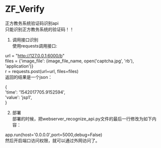 # ZF_Verify
正方教务系统验证码识别api  
只能识别正方教务系统的验证码！！  
  
1. 调用接口识别  
使用requests调用接口:  

  url = "http://127.0.0.1:6000/b"  
  files = {'image_file': (image_file_name, open('captcha.jpg', 'rb'), 'application')}  
  r = requests.post(url=url, files=files)  
  返回的结果是一个json：  

  {  
      'time': '1542017705.9152594',  
      'value': 'jsp1',  
  }  

2. 部署  
  部署的时候，把webserver_recognize_api.py文件的最后一行修改为如下内容：  
  
  app.run(host='0.0.0.0',port=5000,debug=False)  
  然后开启端口访问权限，就可以通过外网访问了。  
